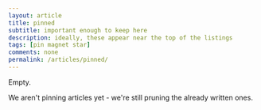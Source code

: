 ```yaml
---
layout: article
title: pinned
subtitle: important enough to keep here
description: ideally, these appear near the top of the listings
tags: [pin magnet star]
comments: none
permalink: /articles/pinned/
---
```


Empty.

We aren't pinning articles yet - we're still pruning the already written ones.

